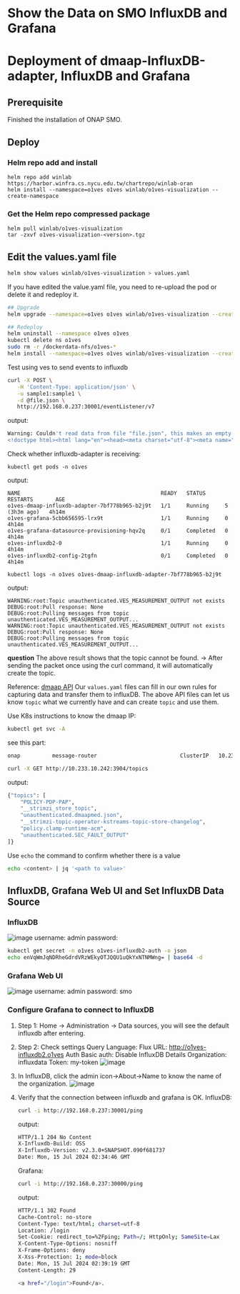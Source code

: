 # Show the Data on SMO InfluxDB and Grafana
# Deployment of dmaap-InfluxDB-adapter, InfluxDB and Grafana
## Prerequisite
Finished the installation of ONAP SMO.
## Deploy
### Helm repo add and install
```
helm repo add winlab https://harbor.winfra.cs.nycu.edu.tw/chartrepo/winlab-oran
helm install --namespace=o1ves o1ves winlab/o1ves-visualization --create-namespace
```
### Get the Helm repo compressed package
```
helm pull winlab/o1ves-visualization
tar -zxvf o1ves-visualization-<version>.tgz
```
## Edit the values.yaml file
```bash
helm show values winlab/o1ves-visualization > values.yaml
```
If you have edited the value.yaml file, you need to re-upload the pod or delete it and redeploy it.
```bash
## Upgrade
helm upgrade --namespace=o1ves o1ves winlab/o1ves-visualization --create-namespace -f values.yaml

## Redeploy
helm uninstall --namespace o1ves o1ves  
kubectl delete ns o1ves
sudo rm -r /dockerdata-nfs/o1ves-*
helm install --namespace=o1ves o1ves winlab/o1ves-visualization --create-namespace -f values.yaml
```

Test using ves to send events to influxdb
```bash
curl -X POST \
   -H 'Content-Type: application/json' \
   -u sample1:sample1 \
   -d @file.json \
   http://192.168.0.237:30001/eventListener/v7
```
output:
```bash
Warning: Couldn't read data from file "file.json", this makes an empty POST.
<!doctype html><html lang="en"><head><meta charset="utf-8"><meta name="viewport" content="width=device-width,initial-scale=1"><meta name="description" content="InfluxDB is a time series platform, purpose-built by InfluxData for storing metrics and events, provides real-time visibility into stacks, sensors, and systems."><title>InfluxDB</title><base href="/"><link rel="shortcut icon" href="/favicon.ico"></head><body><div id="react-root" data-basepath=""></div><script src="/6588f709b0.js"></script></body></html>
```

Check whether influxdb-adapter is receiving:
```
kubectl get pods -n o1ves
```
output:
```
NAME                                            READY   STATUS      RESTARTS       AGE
o1ves-dmaap-influxdb-adapter-7bf778b965-b2j9t   1/1     Running     5 (3h3m ago)   4h14m
o1ves-grafana-5cbb656595-lrx9t                  1/1     Running     0              4h14m
o1ves-grafana-datasource-provisioning-hqv2q     0/1     Completed   0              4h14m
o1ves-influxdb2-0                               1/1     Running     0              4h14m
o1ves-influxdb2-config-2tgfn                    0/1     Completed   0              4h14m
```
```
kubectl logs -n o1ves o1ves-dmaap-influxdb-adapter-7bf778b965-b2j9t
```
output:
```
WARNING:root:Topic unauthenticated.VES_MEASUREMENT_OUTPUT not exists
DEBUG:root:Pull response: None
DEBUG:root:Pulling messages from topic unauthenticated.VES_MEASUREMENT_OUTPUT...
WARNING:root:Topic unauthenticated.VES_MEASUREMENT_OUTPUT not exists
DEBUG:root:Pull response: None
DEBUG:root:Pulling messages from topic unauthenticated.VES_MEASUREMENT_OUTPUT...
```
**question**
The above result shows that the topic cannot be found.
-> After sending the packet once using the curl command, it will automatically create the topic.

Reference:
[dmaap API](https://docs.onap.org/projects/onap-dmaap-messagerouter-messageservice/en/latest/offeredapis/api.html)
Our `values.yaml` files can fill in our own rules for capturing data and transfer them to influxDB. The above API files can let us know `topic` what we currently have and can create `topic` and use them.

Use K8s instructions to know the dmaap IP:
```bash
kubectl get svc -A
```
see this part:
```bash
onap          message-router                          ClusterIP   10.233.10.242   <none>        3904/TCP                                       23h
```
```bash
curl -X GET http://10.233.10.242:3904/topics
```
output:
```bash
{"topics": [
    "POLICY-PDP-PAP",
    "__strimzi_store_topic",
    "unauthenticated.dmaapmed.json",
    "__strimzi-topic-operator-kstreams-topic-store-changelog",
    "policy.clamp-runtime-acm",
    "unauthenticated.SEC_FAULT_OUTPUT"
]}
```

Use `echo` the command to confirm whether there is a value
```bash
echo <content> | jq '<path to value>'
```

## InfluxDB, Grafana Web UI and Set InfluxDB Data Source

### InfluxDB
![image](https://hackmd.io/_uploads/SyRPW_RvA.png)
username: admin
password:
```bash
kubectl get secret -n o1ves o1ves-influxdb2-auth -o json
echo enVqWmJqNDRheGdrdVRzWEkyOTJQQU1uQkYxNTNMWng= | base64 -d
```

### Grafana Web UI 
![image](https://hackmd.io/_uploads/ByPHzuRD0.png)
username: admin
password: smo

### Configure Grafana to connect to InfluxDB
1. Step 1:
Home -> Administration -> Data sources, you will see the default influxdb after entering.
2. Step 2: 
Check settings
Query Language: Flux
URL: http://o1ves-influxdb2.o1ves
Auth
Basic auth: Disable
InfluxDB Details
Organization: influxdata
Token: my-token
![image](https://hackmd.io/_uploads/Syvs9Wzd0.png)

3. In InfluxDB, click the admin icon->About->Name to know the name of the organization.
![image](https://hackmd.io/_uploads/Bk-Oo-z_0.png)

4. Verify that the connection between influxdb and grafana is OK.
    InfluxDB:
    ```bash
    curl -i http://192.168.0.237:30001/ping
    ```
    output:
    ```bash
    HTTP/1.1 204 No Content
    X-Influxdb-Build: OSS
    X-Influxdb-Version: v2.3.0+SNAPSHOT.090f681737
    Date: Mon, 15 Jul 2024 02:34:46 GMT
    ```
    Grafana:
    ```bash
    curl -i http://192.168.0.237:30000/ping
    ```
    output:
    ```bash
    HTTP/1.1 302 Found
    Cache-Control: no-store
    Content-Type: text/html; charset=utf-8
    Location: /login
    Set-Cookie: redirect_to=%2Fping; Path=/; HttpOnly; SameSite=Lax
    X-Content-Type-Options: nosniff
    X-Frame-Options: deny
    X-Xss-Protection: 1; mode=block
    Date: Mon, 15 Jul 2024 02:39:19 GMT
    Content-Length: 29

    <a href="/login">Found</a>.
    ```
